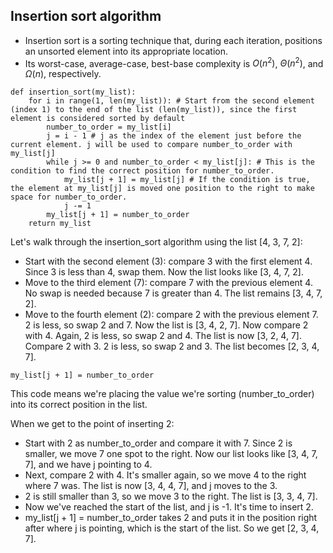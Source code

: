 ## Insertion sort algorithm
- Insertion sort is a sorting technique that, during each iteration, positions an unsorted element into its appropriate location.
- Its worst-case, average-case, best-base complexity is $O(n^2)$, $\Theta(n^2)$, and $\Omega(n)$, respectively.

```
def insertion_sort(my_list):
    for i in range(1, len(my_list)): # Start from the second element (index 1) to the end of the list (len(my_list)), since the first element is considered sorted by default
        number_to_order = my_list[i]
        j = i - 1 # j as the index of the element just before the current element. j will be used to compare number_to_order with my_list[j]
        while j >= 0 and number_to_order < my_list[j]: # This is the condition to find the correct position for number_to_order.
            my_list[j + 1] = my_list[j] # If the condition is true, the element at my_list[j] is moved one position to the right to make space for number_to_order.
            j -= 1
        my_list[j + 1] = number_to_order
    return my_list
```

Let's walk through the insertion_sort algorithm using the list [4, 3, 7, 2]:

- Start with the second element (3): compare 3 with the first element 4. Since 3 is less than 4, swap them. Now the list looks like [3, 4, 7, 2].
- Move to the third element (7): compare 7 with the previous element 4. No swap is needed because 7 is greater than 4. The list remains [3, 4, 7, 2].
- Move to the fourth element (2): compare 2 with the previous element 7. 2 is less, so swap 2 and 7. Now the list is [3, 4, 2, 7]. Now compare 2 with 4. Again, 2 is less, so swap 2 and 4. The list is now [3, 2, 4, 7]. Compare 2 with 3. 2 is less, so swap 2 and 3. The list becomes [2, 3, 4, 7].

```
my_list[j + 1] = number_to_order
```

This code means we're placing the value we're sorting (number_to_order) into its correct position in the list.

When we get to the point of inserting 2:
- Start with 2 as number_to_order and compare it with 7. Since 2 is smaller, we move 7 one spot to the right. Now our list looks like [3, 4, 7, 7], and we have j pointing to 4.
- Next, compare 2 with 4. It's smaller again, so we move 4 to the right where 7 was. The list is now [3, 4, 4, 7], and j moves to the 3.
- 2 is still smaller than 3, so we move 3 to the right. The list is [3, 3, 4, 7].
- Now we've reached the start of the list, and j is -1. It's time to insert 2.
- my_list[j + 1] = number_to_order takes 2 and puts it in the position right after where j is pointing, which is the start of the list. So we get [2, 3, 4, 7].
